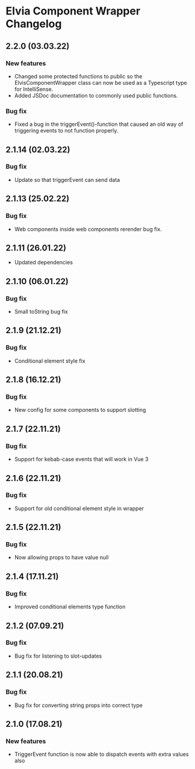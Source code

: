 # Elvia Component Wrapper Changelog

## 2.2.0 (03.03.22)

### New features

- Changed some protected functions to public so the ElvisComponentWrapper class can now be used as a
  Typescript type for IntelliSense.
- Added JSDoc documentation to commonly used public functions.

### Bug fix

- Fixed a bug in the triggerEvent()-function that caused an old way of triggering events to not function
  properly.

## 2.1.14 (02.03.22)

### Bug fix

- Update so that triggerEvent can send data

## 2.1.13 (25.02.22)

### Bug fix

- Web components inside web components rerender bug fix.

## 2.1.11 (26.01.22)

- Updated dependencies

## 2.1.10 (06.01.22)

### Bug fix

- Small toString bug fix

## 2.1.9 (21.12.21)

### Bug fix

- Conditional element style fix

## 2.1.8 (16.12.21)

### Bug fix

- New config for some components to support slotting

## 2.1.7 (22.11.21)

### Bug fix

- Support for kebab-case events that will work in Vue 3

## 2.1.6 (22.11.21)

### Bug fix

- Support for old conditional element style in wrapper

## 2.1.5 (22.11.21)

### Bug fix

- Now allowing props to have value null

## 2.1.4 (17.11.21)

### Bug fix

- Improved conditional elements type function

## 2.1.2 (07.09.21)

### Bug fix

- Bug fix for listening to slot-updates

## 2.1.1 (20.08.21)

### Bug fix

- Bug fix for converting string props into correct type

## 2.1.0 (17.08.21)

### New features

- TriggerEvent function is now able to dispatch events with extra values also
